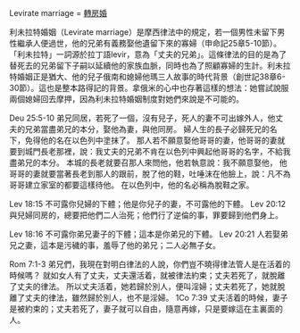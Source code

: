 Levirate marriage = [轉房婚](https://www.jendow.com.tw/wiki/%E8%BD%89%E6%88%BF%E5%A9%9A)

利未拉特婚姻（Levirate marriage）是摩西律法中的規定，若一個男性未留下男性繼承人便過世，他的兄弟有義務娶他遺留下來的寡婦（申命記25章5-10節）。「利未拉特」一詞源於拉丁語levir，意為「丈夫的兄弟」。這條律法的目的是為了替死去的兄弟留下子嗣以延續他的家族血脈，同時也為了照顧寡婦的生計。利未拉特婚姻正是猶大、他的兒子俄南和媳婦他瑪三人故事的時代背景（創世記38章6-30節）。這也是整本路得記的背景。拿俄米的心中也存著這樣的想法：她嘗試說服兩個媳婦回去摩押，因為利未拉特婚姻制度對她們來說是不可能的。

Deu 25:5-10 弟兄同居，若死了一個，沒有兒子，死人的妻不可出嫁外人，他丈夫的兄弟當盡弟兄的本分，娶他為妻，與他同房。 婦人生的長子必歸死兄的名下，免得他的名在以色列中塗抹了。 那人若不願意娶他哥哥的妻，他哥哥的妻就要到城門長老那裡，說：我丈夫的兄弟不肯在以色列中興起他哥哥的名字，不給我盡弟兄的本分。 本城的長老就要召那人來問他，他若執意說：我不願意娶他， 他哥哥的妻就要當著長老到那人的跟前，脫了他的鞋，吐唾沫在他臉上，說：凡不為哥哥建立家室的都要這樣待他。 在以色列中，他的名必稱為脫鞋之家。 

Lev 18:15 不可露你兒婦的下體；他是你兒子的妻，不可露他的下體。 
Lev 20:12 與兒婦同房的，總要把他們二人治死；他們行了逆倫的事，罪要歸到他們身上。 

Lev 18:16 不可露你弟兄妻子的下體；這本是你弟兄的下體。 
Lev 20:21 人若娶弟兄之妻，這本是污穢的事，羞辱了他的弟兄；二人必無子女。 

Rom 7:1-3 弟兄們，我現在對明白律法的人說，你們豈不曉得律法管人是在活着的時候嗎？ 就如女人有了丈夫，丈夫還活着，就被律法約束；丈夫若死了，就脫離了丈夫的律法。 所以丈夫活着，她若歸於別人，便叫淫婦；丈夫若死了，她就脫離了丈夫的律法，雖然歸於別人，也不是淫婦。 
1Co 7:39 丈夫活着的時候，妻子是被約束的；丈夫若死了，妻子就可以自由，隨意再嫁，只是要嫁這在主裏面的人。 

